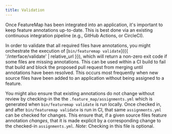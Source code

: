 ```yaml
---
title: Validation
---
```


Once FeatureMap has been integrated into an application, it's important to keep feature annotations up-to-date.  This is best done via an existing continuous integration pipeline (e.g., GitHub Actions, or CircleCI).

In order to validate that all required files have annotations, you might orchestrate the execution of [`bin/featuremap validate`]({{ '/interface/validate' | relative_url }}), which will return a non-zero exit code if some files are missing annotations.  This can be used within a CI build to fail that build and block the proposed pull request from merging until annotations have been resolved.  This occurs most frequently when new source files have been added to an application without being assigned to a feature.

You might also ensure that existing annotations do not change without review by checking-in the the `.feature_map/assignments.yml` which is generated when `bin/featuremap validate` is run locally.  Once checked in, and after `bin/featuremap validate` is run in CI, that same `assignments.yml` can be checked for changes.  This ensure that, if a given source files feature annotation _changes_, that it is made explicit by a corresponding change to the checked-in `assignments.yml`.  _Note_:  Checking in this file is optional.
